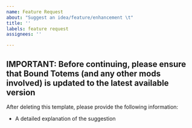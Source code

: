 ```yaml
---
name: Feature Request
about: "Suggest an idea/feature/enhancement \t"
title: ''
labels: feature request
assignees: ''

---
```


**IMPORTANT:** Before continuing, please ensure that Bound Totems (and any other mods involved) is updated to the latest available version
----------------------------------------------------------------------------
After deleting this template, please provide the following information:
* A detailed explanation of the suggestion
